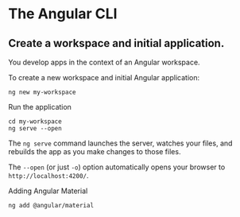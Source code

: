 # The Angular CLI

## Create a workspace and initial application.

You develop apps in the context of an Angular workspace.

To create a new workspace and initial Angular application:

```shell
ng new my-workspace
```

Run the application

```shell
cd my-workspace
ng serve --open
```
The `ng serve` command launches the server, watches your files, and rebuilds the app as you make changes to those files.

The `--open` (or just `-o`) option automatically opens your browser to `http://localhost:4200/`.


Adding Angular Material

```shell    
ng add @angular/material
```
